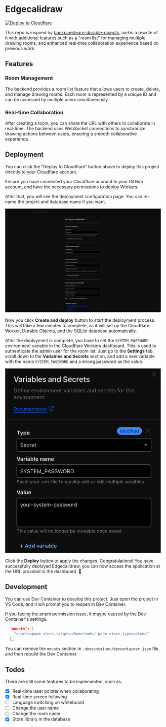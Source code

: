 # Edgecalidraw

[![Deploy to Cloudflare](https://deploy.workers.cloudflare.com/button)](https://deploy.workers.cloudflare.com/?url=https://github.com/LiaoAnn/edgecalidraw)

This repo is inspired by [backpine/learn-durable-objects](https://github.com/backpine/learn-durable-objects), and is a rewrite of it with additional features such as a "room list" for managing multiple drawing rooms, and enhanced real-time collaboration experience based on previous work.

## Features

### Room Management

The backend provides a room list feature that allows users to create, delete, and manage drawing rooms. Each room is represented by a unique ID and can be accessed by multiple users simultaneously.

### Real-time Collaboration

After creating a room, you can share the URL with others to collaborate in real-time. The backend uses WebSocket connections to synchronize drawing actions between users, ensuring a smooth collaborative experience.

## Deployment

You can click the "Deploy to Cloudflare" button above to deploy this project directly to your Cloudflare account.

Ensure you have connected your Cloudflare account to your GitHub account, and have the necessary permissions to deploy Workers.

After that, you will see the deployment configuration page. You can re-name the project and database name if you want.

![Pre-deployment Screenshot](./docs/pre-deployment.png)

Now you click **Create and deploy** button to start the deployment process. This will take a few minutes to complete, as it will set up the Cloudflare Worker, Durable Objects, and the SQLite database automatically.

After the deployment is complete, you have to set the `SYSTEM_PASSWORD` environment variable in the Cloudflare Workers dashboard. This is used to authenticate the admin user for the room list. Just go to the **Settings** tab, scroll down to the **Variables and Secrets** section, and add a new variable with the name `SYSTEM_PASSWORD` and a strong password as the value.

![System Password Screenshot](./docs/system-password-env.png)

Click the **Deploy** button to apply the changes. Congratulations! You have successfully deployed Edgecalidraw, you can now access the application at the URL provided in the dashboard. 🎉

## Development

You can use Dev Container to develop this project. Just open the project in VS Code, and it will prompt you to reopen in Dev Container.

If you facing the pnpm permission issue, it maybe caused by the Dev Container's settings.

```json
  "mounts": [
    "source=pnpm_store,target=/home/node/.pnpm-store,type=volume"
  ],
```

You can remove the `mounts` section in `.devcontainer/devcontainer.json` file, and then rebuild the Dev Container.

## Todos

There are still some features to be implemented, such as:

- [x] Real-time laser pointer when collaborating
- [x] Real-time screen following
- [ ] Language switching on whiteboard
- [ ] Change the user name
- [ ] Change the room name
- [x] Store library in the database

